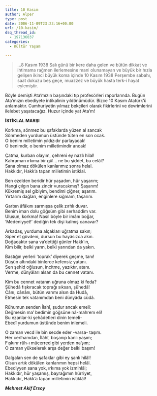 ```yaml
---
title: 10 Kasım
author: Alper
type: post
date: 2006-11-09T23:23:16+00:00
url: /10-kasim/
dsq_thread_id:
  - 197136037
categories:
  - Kültür Yaşam

---
```

> &#8230;8 Kasım 1938 Salı günü bir kere daha gelen ve bütün dikkat ve ihtimama rağmen ilerlemesine mani olunamayan ve büyük bir hızla gelişen ikinci büyük koma içinde 10 Kasım 1938 Perşembe sabahı, saat dokuzu beş geçe, muazzez ve büyük hasta terk-i hayat eylemiştir.

Böyle demişti Ata&#8217;mızın başındaki tıp profesörleri raporlarında. Bugün Ata&#8217;mızın ebediyete intikalinin yıldönümüdür. Bizce 10 Kasım Atatürk&#8217;ü anlamaktır. Cumhuriyetin yılmaz bekçileri olarak fikirlerini ve devrimlerini ilelebet yaşatacağız. Huzur içinde yat Ata&#8217;m!  
<!--more-->

**İSTİKLAL MARŞI**

Korkma, sönmez bu şafaklarda yüzen al sancak  
Sönmeden yurdumun üstünde tüten en son ocak.  
O benim milletimin yıldızıdır parlayacak!  
O benimdir, o benim milletimindir ancak!

Çatma, kurban olayım, çehreni ey nazlı hilal!  
Kahraman ırkıma bir gül… ne bu şiddet, bu celâl?  
Sana olmaz dökülen kanlarımız sonra helal.  
Hakkıdır, Hakk’a tapan milletimin istiklal.

Ben ezelden beridir hür yaşadım, hür yaşarım;  
Hangi çılgın bana zincir vuracakmış? Şaşarım!  
Kükremiş sel gibiyim, bendimi çiğner, aşarım.  
Yırtarım dağları, enginlere sığmam, taşarım.

Garbın âfâkını sarmışsa çelik zırhlı duvar.  
Benim iman dolu göğsüm gibi serhaddim var.  
Ulusun, korkma! Nasıl böyle bir imânı boğar,  
‘Medeniyyet!’ dediğin tek dişi kalmış canavar?

Arkadaş, yurduma alçakları uğratma sakın;  
Siper et gövdeni, dursun bu hayâsızca akın.  
Doğacaktır sana va’dettiği günler Hakk’ın,  
Kim bilir, belki yarın, belki yarından da yakın.

Bastığın yerleri ‘toprak’ diyerek geçme, tanı!  
Düşün altındaki binlerce kefensiz yatanı.  
Sen şehid oğlusun, incitme, yazıktır, atanı.  
Verme, dünyâları alsan da bu cennet vatanı.

Kim bu cennet vatanın uğruna olmaz ki feda?  
Şühedâ fışkıracak toprağı sıksan, şühedâ!  
Cânı, cânânı, bütün varımı alsın da Hudâ,  
Etmesin tek vatanımdan beni dünyâda cüdâ.

Rûhumun senden İlahî, şudur ancak emeli:  
Değmesin ma’ bedimin göğsüne nâ-mahrem eli!  
Bu ezanlar-ki şehâdetleri dinin temeli-  
Ebedî yurdumun üstünde benim inlemeli.

O zaman vecd ile bin secde eder -varsa- taşım.  
Her cerîhamdan, İlâhî, boşanıp kanlı yaşım;  
Fışkırır rûh-ı mücerred gibi yerden na’şım;  
O zaman yükselerek arşa değer belki başım!

Dalgalan sen de şafaklar gibi ey şanlı hilâl!  
Olsun artık dökülen kanlarımın hepsi helâl.  
Ebediyyen sana yok, ırkıma yok izmihlâl;  
Hakkıdır, hür yaşamış, bayrağımın hürriyet,  
Hakkıdır, Hakk’a tapan milletimin istiklâl!

_**Mehmet Akif Ersoy**_